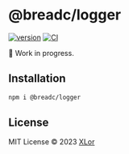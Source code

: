 # @breadc/logger

[![version](https://img.shields.io/npm/v/@breadc/logger?label=@breadc/logger)](https://www.npmjs.com/package/@breadc/logger) [![CI](https://github.com/yjl9903/Breadc/actions/workflows/ci.yml/badge.svg)](https://github.com/yjl9903/Breadc/actions/workflows/ci.yml)

👷 Work in progress.

## Installation

```bash
npm i @breadc/logger
```

## License

MIT License © 2023 [XLor](https://github.com/yjl9903)
